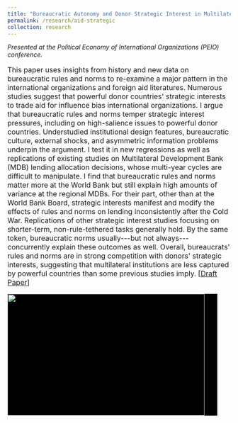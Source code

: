 ```yaml
---
title: "Bureaucratic Autonomy and Donor Strategic Interest in Multilateral Foreign Aid: Rules vs. Influence "
permalink: /research/aid-strategic
collection: research
---
```


<style>
.thumbnailas {
    background-color: black;
    height: 275px;
    display: inline-block; 
    background-size: cover; 
    background-position: center center;
    background-repeat: no-repeat;
}
</style>

*Presented at the Political Economy of International Organizations (PEIO) conference.*

<p style="font-size: 12pt; width: 100%; text-align: left;">This paper uses insights from history and new data on bureaucratic rules and norms to re-examine a major pattern in the international organizations and foreign aid literatures. Numerous studies suggest that powerful donor countries' strategic interests to trade aid for influence bias international organizations. I argue that bureaucratic rules and norms temper strategic interest pressures, including on high-salience issues to powerful donor countries. Understudied institutional design features, bureaucratic culture, external shocks, and asymmetric information problems underpin the argument. I test it in new regressions as well as replications of existing studies on Multilateral Development Bank (MDB) lending allocation decisions, whose multi-year cycles are difficult to manipulate. I find that bureaucratic rules and norms matter more at the World Bank but still explain high amounts of variance at the regional MDBs. For their part, other than at the World Bank Board, strategic interests manifest and modify the effects of rules and norms on lending inconsistently after the Cold War. Replications of other strategic interest studies focusing on shorter-term, non-rule-tethered tasks generally hold. By the same token, bureaucratic norms usually---but not always---concurrently explain these outcomes as well. Overall, bureaucrats' rules and norms are in strong competition with donors' strategic interests, suggesting that multilateral institutions are less captured by powerful countries than some previous studies imply.    [<a href="https://mikedenly.com/files/aid-strategic.pdf">Draft Paper</a>]</p>

<p style="font-size: 12pt; width: 100%; text-align: left;"><img src="/images/foreign_aid.png" class="thumbnailas" style="width: 94%;"></p>